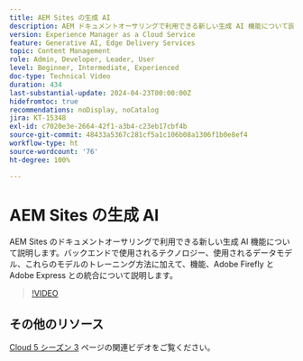 ```yaml
---
title: AEM Sites の生成 AI
description: AEM ドキュメントオーサリングで利用できる新しい生成 AI 機能について説明します。
version: Experience Manager as a Cloud Service
feature: Generative AI, Edge Delivery Services
topic: Content Management
role: Admin, Developer, Leader, User
level: Beginner, Intermediate, Experienced
doc-type: Technical Video
duration: 434
last-substantial-update: 2024-04-23T00:00:00Z
hidefromtoc: true
recommendations: noDisplay, noCatalog
jira: KT-15348
exl-id: c7020e3e-2664-42f1-a3b4-c23eb17cbf4b
source-git-commit: 48433a5367c281cf5a1c106b08a1306f1b0e8ef4
workflow-type: ht
source-wordcount: '76'
ht-degree: 100%

---
```


# AEM Sites の生成 AI

AEM Sites のドキュメントオーサリングで利用できる新しい生成 AI 機能について説明します。バックエンドで使用されるテクノロジー、使用されるデータモデル、これらのモデルのトレーニング方法に加えて、機能、Adobe Firefly と Adobe Express との統合について説明します。

>[!VIDEO](https://video.tv.adobe.com/v/3451116/?learn=on&captions=jpn)

## その他のリソース

[Cloud 5 シーズン 3](../cloud5-season-3.md) ページの関連ビデオをご覧ください。
